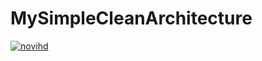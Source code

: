 # MySimpleCleanArchitecture
[![novihd](https://circleci.com/gh/novihd/MySimpleCleanArchitecture.svg?style=svg)](https://circleci.com/gh/novihd/MySimpleCleanArchitecture)
